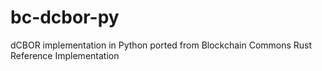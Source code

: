 # bc-dcbor-py
dCBOR implementation in Python ported from Blockchain Commons Rust Reference Implementation
